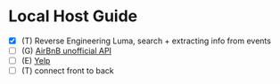 # Local Host Guide

- [x] (T) Reverse Engineering Luma, search + extracting info from events 
- [ ] (G) [AirBnB unofficial API](https://github.com/HalmonLui/airbnb-api)
- [ ] (E) [Yelp](https://docs.developer.yelp.com/reference/v3_business_search)
- [ ] (T) connect front to back
